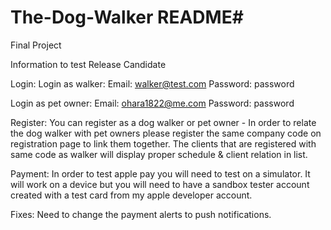 # The-Dog-Walker README#
Final Project

Information to test Release Candidate

Login: Login as walker: 
Email: walker@test.com
Password: password

Login as pet owner:
Email: ohara1822@me.com
Password: password
	
Register: You can register as a dog walker or pet owner - In order to relate the dog walker with pet owners please register the same company code on registration page to link them together. The clients that are registered with same code as walker will display proper schedule & client relation in list. 

Payment: In order to test apple pay you will need to test on a simulator. It will work on a device but you will need to have a sandbox tester account created with a test card from my apple developer account.

Fixes: Need to change the payment alerts to push notifications.
